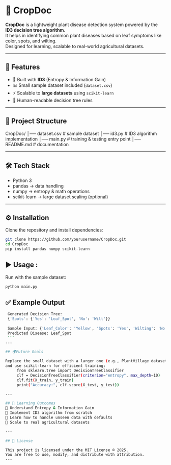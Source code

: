 # 🌱 CropDoc

**CropDoc** is a lightweight plant disease detection system powered by the **ID3 decision tree algorithm**.  
It helps in identifying common plant diseases based on leaf symptoms like color, spots, and wilting.  
Designed for learning, scalable to real-world agricultural datasets.

---

## 🚀 Features
- 🌿 Built with **ID3** (Entropy & Information Gain)  
- 📊 Small sample dataset included (`dataset.csv`)  
- ⚡ Scalable to **large datasets** using `scikit-learn`  
- 🔎 Human-readable decision tree rules  

---

## 📂 Project Structure
CropDoc/
│── dataset.csv # sample dataset
│── id3.py # ID3 algorithm implementation
│── main.py # training & testing entry point
│── README.md # documentation

---

## 🛠️ Tech Stack

  - Python 3
  - pandas → data handling
  - numpy → entropy & math operations
  - scikit-learn → large dataset scaling (optional)

---

## ⚙️ Installation

Clone the repository and install dependencies:
```bash
git clone https://github.com/yourusername/CropDoc.git
cd CropDoc
pip install pandas numpy scikit-learn
```

## ▶️ Usage :

Run with the sample dataset:
```bash
python main.py
```

## ✅ Example Output
   ```bash
    Generated Decision Tree:
    {'Spots': {'Yes': 'Leaf_Spot', 'No': 'Wilt'}}
    
    Sample Input: {'Leaf_Color': 'Yellow', 'Spots': 'Yes', 'Wilting': 'No'}
    Predicted Disease: Leaf_Spot
    ```
---

## 🌍Future Goals

Replace the small dataset with a larger one (e.g., PlantVillage dataset)
and use scikit-learn for efficient training:
        from sklearn.tree import DecisionTreeClassifier        
        clf = DecisionTreeClassifier(criterion="entropy", max_depth=10)
        clf.fit(X_train, y_train)
        print("Accuracy:", clf.score(X_test, y_test))

---

## 📖 Learning Outcomes
🌟 Understand Entropy & Information Gain
🌟 Implement ID3 algorithm from scratch
🌟 Learn how to handle unseen data with defaults
🌟 Scale to real agricultural datasets

---

## 📜 License

This project is licensed under the MIT License © 2025.
You are free to use, modify, and distribute with attribution.
---
